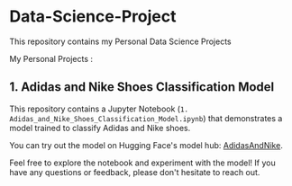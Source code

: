 # Data-Science-Project

This repository contains my Personal Data Science Projects

My Personal Projects :
## 1. Adidas and Nike Shoes Classification Model

This repository contains a Jupyter Notebook (`1. Adidas_and_Nike_Shoes_Classification_Model.ipynb`) that demonstrates a model trained to classify Adidas and Nike shoes. 

You can try out the model on Hugging Face's model hub: [AdidasAndNike](https://huggingface.co/spaces/hilalrd/AdidasAndNike).

Feel free to explore the notebook and experiment with the model! If you have any questions or feedback, please don't hesitate to reach out.


